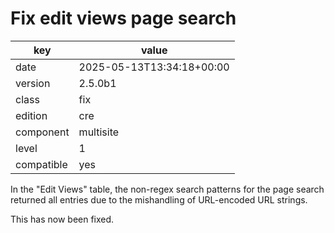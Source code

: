[//]: # (werk v2)
# Fix edit views page search

key        | value
---------- | ---
date       | 2025-05-13T13:34:18+00:00
version    | 2.5.0b1
class      | fix
edition    | cre
component  | multisite
level      | 1
compatible | yes

In the "Edit Views" table, the non-regex search patterns for the page search returned all entries due to the mishandling of URL-encoded URL strings.

This has now been fixed.
